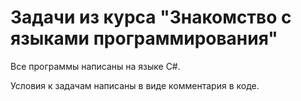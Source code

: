 # Задачи из курса "Знакомство с языками программирования"

Все программы написаны на языке C#.

Условия к задачам написаны в виде комментария в коде.

